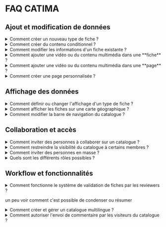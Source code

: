 # FAQ CATIMA


## Ajout et modification de données
<details><summary><a>Comment créer un nouveau type de fiche ?</a></summary>

### Informations sur cette question
[dans la documentaion](https://catima.unil.ch/catmanual/fr/doc#creationtypefiche)

(admin)
pas besoin de changer entre l'explication des types de fiches et la partie sur les suggestions

</details>

<details><summary><a>Comment créer du contenu conditionnel ?</a></summary>

### Informations sur cette question
[dans la doc
](https://catima.unil.ch/catmanual2/fr/doc#ajoutedition)

(admin)
pas besoin de changer toute la partie
</details>

<details><summary><a>Comment modifier les informations d'un fiche existante ?</a></summary>

### Informations sur cette question
dans la doc[](https://catima.unil.ch/catmanual2/fr/doc#editionfiche)

(editeur)
rien à changer
</details>

<details><summary><a>Comment ajouter une vidéo ou du contenu multimédia dans une **fiche** ?</a></summary>

### Informations sur cette question
[dans la doc
](https://catima.unil.ch/catmanual2/fr/doc#donneesintegration)

(editeur)
rien à changer

</details>

<details><summary><a>Comment ajouter une vidéo ou du contenu multimédia dans une **page** ?</a></summary>

### Informations sur cette question
[dans la doc
](https://catima.unil.ch/catmanual2/fr/doc#integrationmediapage)

(admin)
rien à changer
</details>

<details><summary><a>Comment créer une page personnalisée ?</a></summary>

### Informations sur cette question
[dans la doc
](https://catima.unil.ch/catmanual2/fr/doc#affichagecontenuperso)

(admin)
rien à changer mais trèèès long: selection d'infos ciblées ?
</details>







## Affichage des données

<details><summary><a>Comment définir ou changer l'affichage d'un type de fiche ?</a></summary>

### Informations sur cette question
[dans la doc
](https://catima.unil.ch/catmanual2/fr/doc#optionsaffichage)


(admin)
rien à changer
</details>

<details><summary><a>Comment afficher les fiches sur une carte géographique ?</a></summary>

### Informations sur cette question
[dans la doc 1
](https://catima.unil.ch/catmanual2/fr/doc#champgeo)

(admin) hyper succinct mais automne

[dans la doc 2
](https://catima.unil.ch/catmanual2/fr/doc#editionconteneurgeo)

(admin) rien à changer plus détaillé pour le map container
</details>

<details><summary><a>Comment modifier la barre de navigation du catalogue ?</a></summary>

### Informations sur cette question
[dans la doc
](https://catima.unil.ch/catmanual2/fr/doc#organisation-de-la-barre-de-menus)

(admin)
rien à changer
</details>






## Collaboration et accès

<details><summary><a>Comment inviter des personnes à collaborer sur un catalogue ?</a></summary>

### Informations sur cette question
[dans la doc
](https://catima.unil.ch/catmanual2/fr/doc#attribution)

(admin)
rien à changer je crois
</details>

<details><summary><a>Comment restreindre la visibilité du catalogue à certains membres ?</a></summary>

### Informations sur cette question
[dans la doc
](https://catima.unil.ch/catmanual2/fr/doc#gestion)

(admin)
rien à changer
</details>

<details><summary><a>Comment inviter des personnes en masse ?</a></summary>

### Informations sur cette question
[dans la doc
](https://catima.unil.ch/catmanual2/fr/doc#attribution)

(admin) pas de doc détaillée sur ça !
</details>

<details><summary><a>Quels sont les différents rôles possibles ?</a></summary>

### Informations sur cette question
[dans la doc
](https://catima.unil.ch/catmanual2/fr/doc#statuts)

(admin) rien à changer c'est très simple
</details>






## Workflow et fonctionnalités 

<details><summary><a>Comment fonctionne le système de validation de fiches par les reviewers ?</a></summary>

### Informations sur cette question
[dans la doc
](https://catima.unil.ch/catmanual2/fr/doc#statuts-des-fiches)</details>


un peu voir comment c'est possible de condenser ou résumer
<details><summary><a>Comment créer et gérer un catalogue multilingue ?</a></summary>

### Informations sur cette question
pas dans la doc?
</details>

<details><summary><a>Comment autoriser l'envoi de commentaire par les visiteurs du catalogue ?</a></summary>

### Informations sur cette question
[dans la doc
](https://catima.unil.ch/catmanual2/fr/doc#creationtypefiche)

dans deux niveau , éditeur et admin

voir comment résumer les deux séparer tout en résumant ?
</details>